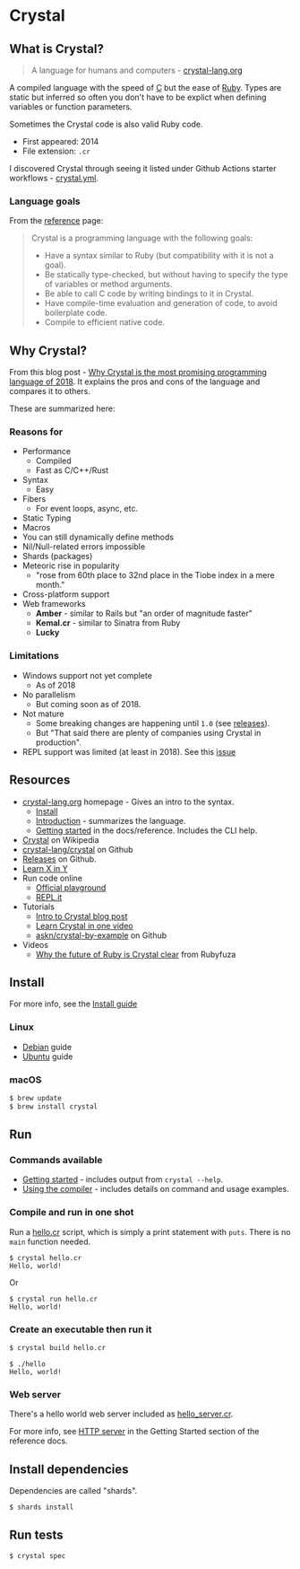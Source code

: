 # Crystal


## What is Crystal?

> A language for humans and computers - [crystal-lang.org](https://crystal-lang.org/)

A compiled language with the speed of [C](../C/) but the ease of [Ruby](../Ruby/). Types are static but inferred so often you don't have to be explict when defining variables or function parameters.

Sometimes the Crystal code is also valid Ruby code.

- First appeared: 2014
- File extension: `.cr`

I discovered Crystal through seeing it listed under Github Actions starter workflows - [crystal.yml](https://github.com/actions/starter-workflows/blob/master/ci/crystal.yml).


### Language goals

From the [reference](https://crystal-lang.org/reference/) page:

> Crystal is a programming language with the following goals:
>
> - Have a syntax similar to Ruby (but compatibility with it is not a goal).
> - Be statically type-checked, but without having to specify the type of variables or method arguments.
> - Be able to call C code by writing bindings to it in Crystal.
> - Have compile-time evaluation and generation of code, to avoid boilerplate code.
> - Compile to efficient native code.


## Why Crystal?

From this blog post - [Why Crystal is the most promising programming language of 2018](https://medium.com/@DuroSoft/why-crystal-is-the-most-promising-programming-language-of-2018-aad669d8344f). It explains the pros and cons of the language and compares it to others. 

These are summarized here:


### Reasons for

- Performance
    - Compiled
    - Fast as C/C++/Rust
- Syntax
    - Easy
- Fibers
    - For event loops, async, etc.
- Static Typing
- Macros
- You can still dynamically define methods
- Nil/Null-related errors impossible
- Shards (packages)
- Meteoric rise in popularity
    - "rose from 60th place to 32nd place in the Tiobe index in a mere month."
- Cross-platform support
- Web frameworks
    - **Amber** - similar to Rails but "an order of magnitude faster"
    - **Kemal.cr** - similar to Sinatra from Ruby
    - **Lucky**

### Limitations

- Windows support not yet complete
    - As of 2018
- No parallelism
    - But coming soon as of 2018.
- Not mature
    - Some breaking changes are happening until `1.0` (see [releases](https://github.com/crystal-lang/crystal/releases)). 
    - But "That said there are plenty of companies using Crystal in production".
- REPL support was limited (at least in 2018). See this [issue](https://github.com/crystal-lang/crystal/issues/681)


## Resources

- [crystal-lang.org](https://crystal-lang.org/) homepage - Gives an intro to the syntax.
    - [Install](https://crystal-lang.org/install/)
    - [Introduction](https://crystal-lang.org/reference/) - summarizes the language.
    - [Getting started](https://crystal-lang.org/reference/getting_started/) in the docs/reference. Includes the CLI help.
- [Crystal](https://en.wikipedia.org/wiki/Crystal_(programming_language)) on Wikipedia
- [crystal-lang/crystal](https://github.com/crystal-lang/crystal) on Github
- [Releases](https://github.com/crystal-lang/crystal/releases) on Github.
- [Learn X in Y](https://learnxinyminutes.com/docs/crystal/)
- Run code online
    - [Official playground](https://play.crystal-lang.org/#/cr)
    - [REPL.it](https://repl.it/languages/crystal)
- Tutorials
    - [Intro to Crystal blog post](https://rollout.io/blog/an-introduction-to-crystal-fast-as-c-slick-as-ruby/)
    - [Learn Crystal in one video](https://www.youtube.com/watch?v=DxFP-Wjqtsc)
    - [askn/crystal-by-example](https://github.com/askn/crystal-by-example) on Github
- Videos
    - [Why the future of Ruby is Crystal clear](https://www.youtube.com/watch?v=4jr8aL-xMh0) from Rubyfuza


## Install

For more info, see the [Install guide](https://crystal-lang.org/install/)

### Linux

- [Debian](https://crystal-lang.org/install/on_debian/) guide
- [Ubuntu](https://crystal-lang.org/install/on_ubuntu/) guide


### macOS

```sh
$ brew update
$ brew install crystal
```


## Run

### Commands available

- [Getting started](https://crystal-lang.org/reference/getting_started/) - includes output from `crystal --help`.
- [Using the compiler](https://crystal-lang.org/reference/using_the_compiler/) - includes details on command and usage examples.


### Compile and run in one shot

Run a [hello.cr](hello.cr) script, which is simply a print statement with `puts`. There is no `main` function needed.

```
$ crystal hello.cr
Hello, world!
```

Or

```
$ crystal run hello.cr
Hello, world!
```


### Create an executable then run it

```sh
$ crystal build hello.cr
```

```
$ ./hello
Hello, world!
```


### Web server

There's a hello world web server included as [hello_server.cr](hello_server.cr).

For more info, see [HTTP server](https://crystal-lang.org/reference/getting_started/http_server.html) in the Getting Started section of the reference docs.


## Install dependencies

Dependencies are called "shards".

```sh
$ shards install
```

## Run tests

```sh
$ crystal spec
```
